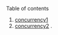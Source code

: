 

Table of contents
1. [concurrency1](/files/concurrency1-slides.html)
1. [concurrency2](/files/concurrency2-slides.html)
.
